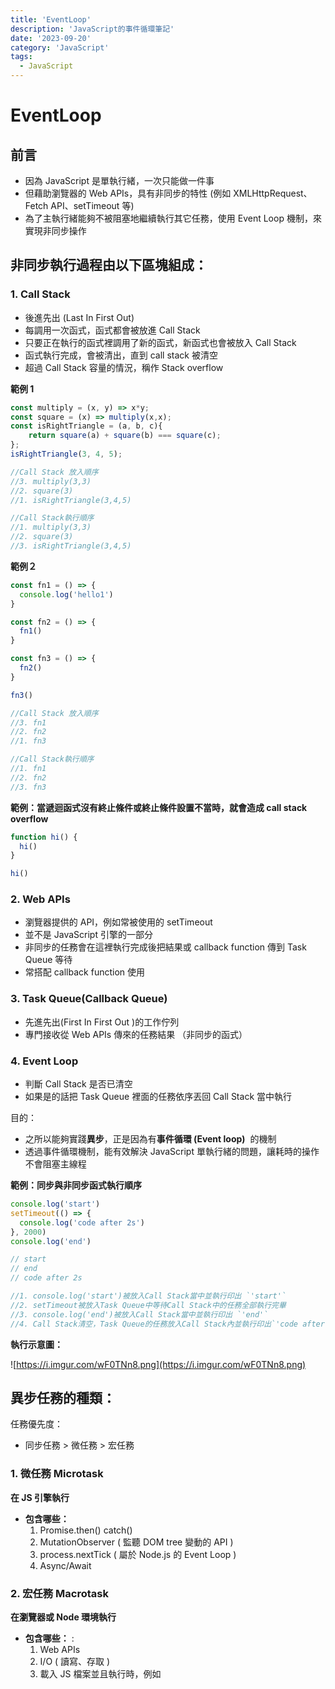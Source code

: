 ```yaml
---
title: 'EventLoop'
description: 'JavaScript的事件循環筆記'
date: '2023-09-20'
category: 'JavaScript'
tags:
  - JavaScript
---
```


# EventLoop

## 前言

- 因為 JavaScript 是單執行緒，一次只能做一件事
- 但藉助瀏覽器的 Web APIs，具有非同步的特性
  (例如 XMLHttpRequest、Fetch API、setTimeout 等)
- 為了主執行緒能夠不被阻塞地繼續執行其它任務，使用 Event Loop 機制，來實現非同步操作

## 非同步執行過程由以下區塊組成：

### 1. Call Stack

- 後進先出 (Last In First Out)
- 每調用一次函式，函式都會被放進 Call Stack
- 只要正在執行的函式裡調用了新的函式，新函式也會被放入 Call Stack
- 函式執行完成，會被清出，直到 call stack 被清空
- 超過 Call Stack 容量的情況，稱作 Stack overflow

**範例 1**

```js
const multiply = (x, y) => x*y;
const square = (x) => multiply(x,x);
const isRightTriangle = (a, b, c){
    return square(a) + square(b) === square(c);
};
isRightTriangle(3, 4, 5);

//Call Stack 放入順序
//3. multiply(3,3)
//2. square(3)
//1. isRightTriangle(3,4,5)

//Call Stack執行順序
//1. multiply(3,3)
//2. square(3)
//3. isRightTriangle(3,4,5)
```

**範例２**

```js
const fn1 = () => {
  console.log('hello1')
}

const fn2 = () => {
  fn1()
}

const fn3 = () => {
  fn2()
}

fn3()

//Call Stack 放入順序
//3. fn1
//2. fn2
//1. fn3

//Call Stack執行順序
//1. fn1
//2. fn2
//3. fn3
```

**範例：當遞迴函式沒有終止條件或終止條件設置不當時，就會造成 call stack overflow**

```js
function hi() {
  hi()
}

hi()
```

### 2. Web APIs

- 瀏覽器提供的 API，例如常被使用的 setTimeout
- 並不是 JavaScript 引擎的一部分
- 非同步的任務會在這裡執行完成後把結果或 callback function 傳到 Task Queue 等待
- 常搭配 callback function 使用

### 3. Task Queue(Callback Queue)

- 先進先出(First In First Out )的工作佇列
- 專門接收從 Web APIs 傳來的任務結果 （非同步的函式）

### 4. Event Loop

- 判斷 Call Stack 是否已清空
- 如果是的話把 Task Queue 裡面的任務依序丟回 Call Stack 當中執行

目的：

- 之所以能夠實踐**異步**，正是因為有**事件循環 (Event loop)**  的機制
- 透過事件循環機制，能有效解決 JavaScript 單執行緒的問題，讓耗時的操作不會阻塞主線程

**範例：同步與非同步函式執行順序**

```js
console.log('start')
setTimeout(() => {
  console.log('code after 2s')
}, 2000)
console.log('end')

// start
// end
// code after 2s

//1. console.log('start')被放入Call Stack當中並執行印出 `'start'`
//2. setTimeout被放入Task Queue中等待Call Stack中的任務全部執行完畢
//3. console.log('end')被放入Call Stack當中並執行印出 `'end'`
//4. Call Stack清空，Task Queue的任務放入Call Stack內並執行印出`'code after 2s'`
```

**執行示意圖：**

![https://i.imgur.com/wF0TNn8.png](https://i.imgur.com/wF0TNn8.png)

## 異步任務的種類：

任務優先度：

- 同步任務 > 微任務 > 宏任務

### 1. 微任務 Microtask

**在 JS 引擎執行**

- **包含哪些：**
  1.  Promise.then() catch()
  2.  MutationObserver ( 監聽 DOM tree 變動的 API )
  3.  process.nextTick ( 屬於 Node.js 的 Event Loop )
  4.  Async/Await

### 2. 宏任務 Macrotask

**在瀏覽器或 Node 環境執行**

- **包含哪些：** :
  1.  Web APIs
  2.  I/O ( 讀寫、存取 )
  3.  載入 JS 檔案並且執行時，例如  **<script>**
  4.  渲染畫面 ( Render )
  5.  settimeout, setinterval

### 執行順序

- 執行一次宏任務 (最開始會是整個  **srcipt** )
- 執行過程中如果遇到宏任務，就放進宏任務隊列
- 執行過程中如果遇到微任務，就放進微任務隊列
- 當執行棧空了，先檢查微任務隊列，如果有微任務，就依序執行直到微任務隊列為空
- 接著進行瀏覽器的渲染，渲然完後開始下一個宏任務 (回到最開始的步驟)

### 範例

```html
<script>
  console.log('同步任務開始') // 同步任務

  setTimeout(() => {
    console.log('宏任務 1') // 宏任務
  }, 0)

  Promise.resolve().then(() => {
    console.log('微任務 1') // 微任務
  })

  console.log('同步任務結束') // 同步任務

  setTimeout(() => {
    console.log('宏任務 2') // 宏任務
  }, 0)
</script>
```

```js
// 輸出結果
// 同步任務開始
// 同步任務結束
// 微任務 1
// 宏任務 1
// 宏任務 2
```

1. 執行主腳本作為宏任務：

- 首先，整個 <script> 標籤中的內容被視為一個宏任務
- 在這個宏任務中，JavaScript 引擎會按順序執行腳本中的同步程式碼

2. 執行同步任務：

- 腳本中的同步程式碼（例如 `console.log`）會被立即執行

3. 安排微任務和宏任務：

- 在這個宏任務（即主腳本）的過程中，會遇到非同步操作（如 `Promise.then` 和 `setTimeout`）
- 這些非同步操作不會立即執行，而是會安排相應的微任務（`Promise.then`）和宏任務（`setTimeout`）

4. 完成宏任務，處理微任務佇列：

- 主腳本（初始宏任務）執行完畢後，JavaScript 引擎會處理所有排隊的微任務
- 這時，`Promise.then callback` 會被執行。

5. 執行下一個宏任務：

- 微任務佇列清空後，事件迴圈會處理下一個宏任務
- `setTimeout callback`（如果其延遲時間已到）將被執行。

## 參考資料

- [JS Event Loop by Tim](https://timemo.vercel.app/docs/javascript/javascript-event-loop)
- [請說明瀏覽器中的事件循環 (Event Loop)](https://www.explainthis.io/zh-hant/swe/what-is-event-loop)
- [JSV9000](https://www.jsv9000.app/)
- [事件循环：微任务和宏任务](https://zh.javascript.info/event-loop)
- [JavaScript Functions Crash Course](https://www.youtube.com/watch?v=j1laALb8OVM)
